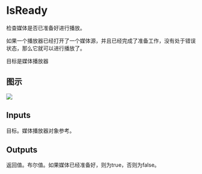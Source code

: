 # IsReady

检查媒体是否已准备好进行播放。

如果一个播放器已经打开了一个媒体源，并且已经完成了准备工作，没有处于错误状态，那么它就可以进行播放了。

目标是媒体播放器

## 图示

![]($-20221218-20011411.png)

## Inputs

目标。媒体播放器对象参考。  

## Outputs

返回值。布尔值。如果媒体已经准备好，则为true，否则为false。
